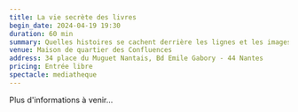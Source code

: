 ```yaml
---
title: La vie secrète des livres
begin_date: 2024-04-19 19:30
duration: 60 min
summary: Quelles histoires se cachent derrière les lignes et les images des livres de la médiathèque ?
venue: Maison de quartier des Confluences
address: 34 place du Muguet Nantais, Bd Emile Gabory - 44 Nantes
pricing: Entrée libre
spectacle: mediatheque
---
```


Plus d'informations à venir...